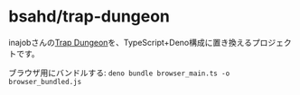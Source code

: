 # bsahd/trap-dungeon

inajobさんの[Trap Dungeon](https://github.com/inajob/trap-dungeon)を、TypeScript+Deno構成に置き換えるプロジェクトです。

ブラウザ用にバンドルする: `deno bundle browser_main.ts -o browser_bundled.js`